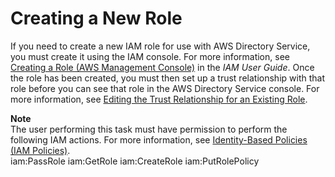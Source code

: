 # Creating a New Role<a name="create_role"></a>

If you need to create a new IAM role for use with AWS Directory Service, you must create it using the IAM console\. For more information, see [Creating a Role \(AWS Management Console\)](http://docs.aws.amazon.com/IAM/latest/UserGuide/id_roles_create_for-user.html) in the *IAM User Guide*\. Once the role has been created, you must then set up a trust relationship with that role before you can see that role in the AWS Directory Service console\. For more information, see [Editing the Trust Relationship for an Existing Role](edit_trust.md)\.

**Note**  
The user performing this task must have permission to perform the following IAM actions\. For more information, see [Identity\-Based Policies \(IAM Policies\)](IAM_Auth_Access_Overview.md#IAM_Auth_Access_ManagingAccess_IdentityBased)\.  
iam:PassRole
iam:GetRole
iam:CreateRole
iam:PutRolePolicy